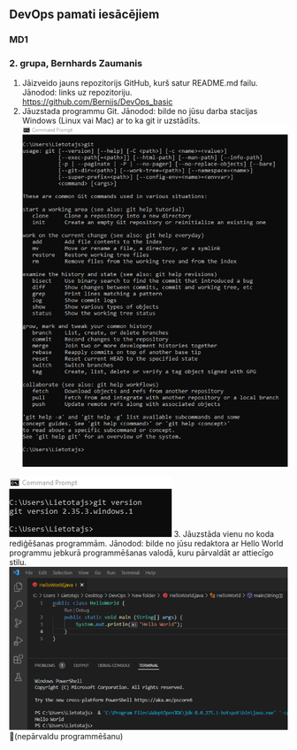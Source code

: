 ## DevOps pamati iesācējiem
### MD1
### 2. grupa, Bernhards Zaumanis

1. Jāizveido jauns repozitorijs GitHub, kurš satur README.md failu. Jānodod: links uz repozitoriju.  
https://github.com/Bernijs/DevOps_basic
2.	Jāuzstada programmu Git. Jānodod: bilde no jūsu darba stacijas Windows (Linux vai Mac) ar to ka git ir uzstādīts.
![](https://github.com/Bernijs/DevOps_basic/blob/main/module_1/gitInstall.png?raw=true)

![](https://github.com/Bernijs/DevOps_basic/blob/main/module_1/gitVersion.png?raw=true)
3.	Jāuzstāda vienu no koda rediģēšanas programmām. 
Jānodod: bilde no jūsu redaktora ar Hello World programmu jebkurā programmēšanas valodā, kuru pārvaldāt ar attiecīgo stilu.
![](https://github.com/Bernijs/DevOps_basic/blob/main/module_1/HelloWorld_Java.png?raw=true)
😬(nepārvaldu programmēšanu)